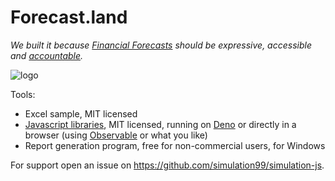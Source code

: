 # Forecast.land
_We built it because [Financial Forecasts](https://github.com/stefano77it/forecast.land/blob/master/documents-tehory.md#documents-about-forecasts) should be expressive, accessible and [accountable](https://dictionary.cambridge.org/dictionary/english/accountable)._

![logo](https://github.com/stefano77it/forecast.land/raw/master/image-template.v1.png)

Tools:
* Excel sample, MIT licensed
* [Javascript libraries](https://github.com/simulation99/simulation-js), MIT licensed, running on [Deno](https://deno.land/) or directly in a browser (using [Observable](https://observablehq.com/) or what you like)
* Report generation program, free for non-commercial users, for Windows

For support open an issue on https://github.com/simulation99/simulation-js.
